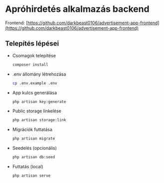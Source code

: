 # Apróhirdetés alkalmazás backend

Frontend: [https://github.com/darkbeast0106/advertisement-app-frontend](https://github.com/darkbeast0106/advertisement-app-frontend)

## Telepítés lépései

- Csomagok telepítése
  
  ```sh
  composer install
  ```

- .env állomány létrehozása
  
  ```sh
  cp .env.example .env
  ```

- App kulcs generálása
  
  ```sh
  php artisan key:generate
  ```

- Public storage linkelése
  
  ```sh
  php artisan storage:link
  ```

- Migrációk futtatása

  ```sh
  php artisan migrate
  ```

- Seedelés (opcionális)

  ```sh
  php artisan db:seed
  ```

- Futtatás (local)
  
  ```sh
  php artisan serve
  ```
